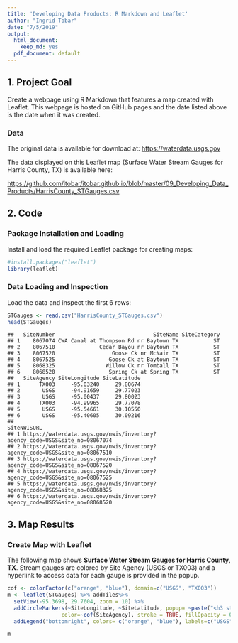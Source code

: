 ```yaml
---
title: 'Developing Data Products: R Markdown and Leaflet'
author: "Ingrid Tobar"
date: "7/5/2019"
output:
  html_document:
    keep_md: yes
  pdf_document: default
---
```




## 1. Project Goal

Create a webpage using R Markdown that features a map created with Leaflet.
This webpage is hosted on GitHub pages and the date listed above is the date when it was created.


### Data

The original data is available for download at: https://waterdata.usgs.gov

The data displayed on this Leaflet map (Surface Water Stream Gauges for Harris County, TX) is available here:

https://github.com/itobar/itobar.github.io/blob/master/09_Developing_Data_Products/HarrisCounty_STGauges.csv


## 2. Code

### Package Installation and Loading

Install and load the required Leaflet package for creating maps:


```r
#install.packages("leaflet")
library(leaflet)
```

### Data Loading and Inspection

Load the data and inspect the first 6 rows:


```r
STGauges <- read.csv("HarrisCounty_STGauges.csv")
head(STGauges)
```

```
##   SiteNumber                               SiteName SiteCategory
## 1    8067074 CWA Canal at Thompson Rd nr Baytown TX           ST
## 2    8067510              Cedar Bayou nr Baytown TX           ST
## 3    8067520                  Goose Ck nr McNair TX           ST
## 4    8067525                 Goose Ck at Baytown TX           ST
## 5    8068325                Willow Ck nr Tomball TX           ST
## 6    8068520                 Spring Ck at Spring TX           ST
##   SiteAgency SiteLongitude SiteLatitude
## 1      TX003     -95.03240     29.80674
## 2       USGS     -94.91659     29.77023
## 3       USGS     -95.00437     29.80023
## 4      TX003     -94.99965     29.77078
## 5       USGS     -95.54661     30.10550
## 6       USGS     -95.40605     30.09216
##                                                                   SiteNWISURL
## 1 https://waterdata.usgs.gov/nwis/inventory?agency_code=USGS&site_no=08067074
## 2 https://waterdata.usgs.gov/nwis/inventory?agency_code=USGS&site_no=08067510
## 3 https://waterdata.usgs.gov/nwis/inventory?agency_code=USGS&site_no=08067520
## 4 https://waterdata.usgs.gov/nwis/inventory?agency_code=USGS&site_no=08067525
## 5 https://waterdata.usgs.gov/nwis/inventory?agency_code=USGS&site_no=08068325
## 6 https://waterdata.usgs.gov/nwis/inventory?agency_code=USGS&site_no=08068520
```

## 3. Map Results

### Create Map with Leaflet

The following map shows **Surface Water Stream Gauges for Harris County, TX**.
Stream gauges are colored by Site Agency (USGS or TX003) and a hyperlink to access data for each gauge is provided in the popup.


```r
cof <- colorFactor(c("orange", "blue"), domain=c("USGS", "TX003"))
m <- leaflet(STGauges) %>% addTiles%>% 
  setView(-95.3698, 29.7604, zoom = 10) %>% 
  addCircleMarkers(~SiteLongitude, ~SiteLatitude, popup= ~paste("<h3 style='color: blue'>",SiteName,"</h3>","<b>Site Number:</b>",SiteNumber,"<br>","<b>Link:</b>", "<a href = ", SiteNWISURL, "> Access Data </a>", sep=" "), weight = 4, radius=4, 
                 color=~cof(SiteAgency), stroke = TRUE, fillOpacity = 0.8) %>%
  addLegend("bottomright", colors= c("orange", "blue"), labels=c("USGS", "TX003"), title="Site Agency")

m
```

<!--html_preserve--><div id="htmlwidget-59b7128a969c3f0720cd" style="width:672px;height:480px;" class="leaflet html-widget"></div>
<script type="application/json" data-for="htmlwidget-59b7128a969c3f0720cd">{"x":{"options":{"crs":{"crsClass":"L.CRS.EPSG3857","code":null,"proj4def":null,"projectedBounds":null,"options":{}}},"calls":[{"method":"addTiles","args":["//{s}.tile.openstreetmap.org/{z}/{x}/{y}.png",null,null,{"minZoom":0,"maxZoom":18,"tileSize":256,"subdomains":"abc","errorTileUrl":"","tms":false,"noWrap":false,"zoomOffset":0,"zoomReverse":false,"opacity":1,"zIndex":1,"detectRetina":false,"attribution":"&copy; <a href=\"http://openstreetmap.org\">OpenStreetMap<\/a> contributors, <a href=\"http://creativecommons.org/licenses/by-sa/2.0/\">CC-BY-SA<\/a>"}]},{"method":"addCircleMarkers","args":[[29.80674444,29.77022506,29.8002254,29.77078197,30.10549526,30.0921624,29.92105823,29.9502237,29.959112,29.95661198,30.01605437,29.97355566,30.00660994,30.0357753,30.03049736,30.02716385,30.09216088,30.05558889,29.99466384,29.7338393,29.87633426,29.84494649,29.76938056,29.8051111,29.80106159,29.8307828,29.86717035,29.8357824,29.79050608,29.7618958,29.76217336,29.7468959,29.78333333,29.77888889,29.76022829,29.87078073,29.8568924,29.8513369,29.83161549,29.82800424,29.77522777,29.79277778,29.79272709,29.76661676,29.7652279,29.76606119,29.75995017,29.75606136,29.75439464,29.74939477,29.71745318,29.7091197,29.66551017,29.65662136,29.6727317,29.6505099,29.69717469,29.70995178,29.71416667,29.71217376,29.62606635,29.61884399,29.64523134,29.67439687,29.64245279,29.6502306,29.65661915,29.67661875,29.6832853,29.7032849,29.69467363,29.71078426,29.8002267,29.8063376,29.80883745,29.79328217,29.94911178,29.95688886,29.9182784,29.93055556,29.93386089,29.90216837,29.86189143,29.85661368,29.8546693,29.85328043,29.8371695,29.72550596,29.71078377,29.77272687,29.5968991,29.5968991,29.60273214,29.55975,29.56419444,29.56120833,29.55777778,29.5602323,29.54217714,29.65570833,29.6539722,29.651,29.6506111,29.6341185,29.5835637,29.56277778,29.5793,29.5867,29.58847778,29.5963411,29.6038,29.61272979,29.64994444,29.75944444,29.77027778,29.77655556,29.7925,29.8136111,29.87694444,29.9086111,29.9411111,30.02194444,30.08666667],[-95.0323972,-94.9165921,-95.0043725,-94.9996503,-95.5466084,-95.4060488,-95.840229,-95.8082835,-95.7177249,-95.6782792,-95.6974463,-95.5985545,-95.511885,-95.428827,-95.3299353,-95.2579888,-95.0843743,-95.0997722,-95.1335413,-95.216323,-95.0938189,-95.1057638,-95.6431667,-95.7096111,-95.692447,-95.6868912,-95.646612,-95.6257783,-95.6241119,-95.6057782,-95.5577213,-95.5235538,-95.4738889,-95.4730556,-95.4085505,-95.4804961,-95.5154972,-95.4879965,-95.5285533,-95.469385,-95.3971612,-95.3680556,-95.3685491,-95.358549,-95.3591046,-95.35216,-95.3291038,-95.3199369,-95.2977141,-95.2910473,-95.6607799,-95.583,-95.5952228,-95.5621664,-95.5282765,-95.4866088,-95.412162,-95.3566048,-95.3388889,-95.3227149,-95.4991093,-95.4460522,-95.3371599,-95.2893807,-95.2229899,-95.2468794,-95.2291011,-95.2438238,-95.2532685,-95.2835471,-95.216323,-95.2024337,-95.3341036,-95.3307701,-95.3132696,-95.2679907,-95.5196633,-95.4179936,-95.3068796,-95.2875,-95.2339608,-95.4227164,-95.3349365,-95.305769,-95.3113247,-95.3004911,-95.2332671,-95.1665994,-95.1149313,-95.1560434,-95.2974366,-95.2974366,-95.2782693,-95.2362639,-95.2179444,-95.2174306,-95.215875,-95.199378,-95.196878,-95.1342778,-95.1332361,-95.1297222,-95.1292639,-95.1143756,-95.1035418,-95.0719444,-95.0693,-95.0789,-95.0830472,-95.0910415,-95.0935,-95.0963195,-95.1292778,-95.4341667,-95.6208333,-95.1873056,-95.0613889,-95.6277778,-95.4933333,-95.57,-95.4622222,-95.4772222,-95.7627778],4,null,null,{"interactive":true,"className":"","stroke":true,"color":["#FFA500","#0000FF","#0000FF","#FFA500","#0000FF","#0000FF","#0000FF","#0000FF","#0000FF","#FFA500","#0000FF","#0000FF","#0000FF","#FFA500","#0000FF","#0000FF","#0000FF","#0000FF","#0000FF","#FFA500","#0000FF","#0000FF","#0000FF","#FFA500","#0000FF","#0000FF","#0000FF","#0000FF","#0000FF","#FFA500","#0000FF","#0000FF","#0000FF","#FFA500","#0000FF","#0000FF","#0000FF","#0000FF","#0000FF","#FFA500","#0000FF","#0000FF","#0000FF","#FFA500","#0000FF","#0000FF","#0000FF","#0000FF","#0000FF","#FFA500","#0000FF","#0000FF","#0000FF","#FFA500","#0000FF","#0000FF","#0000FF","#0000FF","#0000FF","#FFA500","#0000FF","#0000FF","#0000FF","#FFA500","#0000FF","#0000FF","#0000FF","#0000FF","#0000FF","#FFA500","#0000FF","#0000FF","#0000FF","#FFA500","#0000FF","#0000FF","#0000FF","#0000FF","#0000FF","#FFA500","#0000FF","#0000FF","#0000FF","#FFA500","#0000FF","#0000FF","#0000FF","#0000FF","#0000FF","#FFA500","#0000FF","#FFA500","#0000FF","#FFA500","#0000FF","#0000FF","#0000FF","#0000FF","#0000FF","#FFA500","#0000FF","#0000FF","#0000FF","#FFA500","#0000FF","#0000FF","#0000FF","#0000FF","#0000FF","#FFA500","#0000FF","#0000FF","#0000FF","#FFA500","#0000FF","#0000FF","#0000FF","#0000FF","#0000FF","#FFA500","#0000FF","#0000FF","#0000FF"],"weight":4,"opacity":0.5,"fill":true,"fillColor":["#FFA500","#0000FF","#0000FF","#FFA500","#0000FF","#0000FF","#0000FF","#0000FF","#0000FF","#FFA500","#0000FF","#0000FF","#0000FF","#FFA500","#0000FF","#0000FF","#0000FF","#0000FF","#0000FF","#FFA500","#0000FF","#0000FF","#0000FF","#FFA500","#0000FF","#0000FF","#0000FF","#0000FF","#0000FF","#FFA500","#0000FF","#0000FF","#0000FF","#FFA500","#0000FF","#0000FF","#0000FF","#0000FF","#0000FF","#FFA500","#0000FF","#0000FF","#0000FF","#FFA500","#0000FF","#0000FF","#0000FF","#0000FF","#0000FF","#FFA500","#0000FF","#0000FF","#0000FF","#FFA500","#0000FF","#0000FF","#0000FF","#0000FF","#0000FF","#FFA500","#0000FF","#0000FF","#0000FF","#FFA500","#0000FF","#0000FF","#0000FF","#0000FF","#0000FF","#FFA500","#0000FF","#0000FF","#0000FF","#FFA500","#0000FF","#0000FF","#0000FF","#0000FF","#0000FF","#FFA500","#0000FF","#0000FF","#0000FF","#FFA500","#0000FF","#0000FF","#0000FF","#0000FF","#0000FF","#FFA500","#0000FF","#FFA500","#0000FF","#FFA500","#0000FF","#0000FF","#0000FF","#0000FF","#0000FF","#FFA500","#0000FF","#0000FF","#0000FF","#FFA500","#0000FF","#0000FF","#0000FF","#0000FF","#0000FF","#FFA500","#0000FF","#0000FF","#0000FF","#FFA500","#0000FF","#0000FF","#0000FF","#0000FF","#0000FF","#FFA500","#0000FF","#0000FF","#0000FF"],"fillOpacity":0.8},null,null,["<h3 style='color: blue'> CWA Canal at Thompson Rd nr Baytown TX <\/h3> <b>Site Number:<\/b> 8067074 <br> <b>Link:<\/b> <a href =  https://waterdata.usgs.gov/nwis/inventory?agency_code=USGS&site_no=08067074 > Access Data <\/a>","<h3 style='color: blue'> Cedar Bayou nr Baytown TX <\/h3> <b>Site Number:<\/b> 8067510 <br> <b>Link:<\/b> <a href =  https://waterdata.usgs.gov/nwis/inventory?agency_code=USGS&site_no=08067510 > Access Data <\/a>","<h3 style='color: blue'> Goose Ck nr McNair TX <\/h3> <b>Site Number:<\/b> 8067520 <br> <b>Link:<\/b> <a href =  https://waterdata.usgs.gov/nwis/inventory?agency_code=USGS&site_no=08067520 > Access Data <\/a>","<h3 style='color: blue'> Goose Ck at Baytown TX <\/h3> <b>Site Number:<\/b> 8067525 <br> <b>Link:<\/b> <a href =  https://waterdata.usgs.gov/nwis/inventory?agency_code=USGS&site_no=08067525 > Access Data <\/a>","<h3 style='color: blue'> Willow Ck nr Tomball TX <\/h3> <b>Site Number:<\/b> 8068325 <br> <b>Link:<\/b> <a href =  https://waterdata.usgs.gov/nwis/inventory?agency_code=USGS&site_no=08068325 > Access Data <\/a>","<h3 style='color: blue'> Spring Ck at Spring TX <\/h3> <b>Site Number:<\/b> 8068520 <br> <b>Link:<\/b> <a href =  https://waterdata.usgs.gov/nwis/inventory?agency_code=USGS&site_no=08068520 > Access Data <\/a>","<h3 style='color: blue'> Cypress Ck at Sharp Rd nr Hockley TX <\/h3> <b>Site Number:<\/b> 8068700 <br> <b>Link:<\/b> <a href =  https://waterdata.usgs.gov/nwis/inventory?agency_code=USGS&site_no=08068700 > Access Data <\/a>","<h3 style='color: blue'> Cypress Ck at Katy-Hockley Rd nr Hockley TX <\/h3> <b>Site Number:<\/b> 8068720 <br> <b>Link:<\/b> <a href =  https://waterdata.usgs.gov/nwis/inventory?agency_code=USGS&site_no=08068720 > Access Data <\/a>","<h3 style='color: blue'> Cypress Ck at House-Hahl Rd nr Cypress TX <\/h3> <b>Site Number:<\/b> 8068740 <br> <b>Link:<\/b> <a href =  https://waterdata.usgs.gov/nwis/inventory?agency_code=USGS&site_no=08068740 > Access Data <\/a>","<h3 style='color: blue'> Cypress Ck nr Cypress TX <\/h3> <b>Site Number:<\/b> 8068750 <br> <b>Link:<\/b> <a href =  https://waterdata.usgs.gov/nwis/inventory?agency_code=USGS&site_no=08068750 > Access Data <\/a>","<h3 style='color: blue'> Little Cypress Ck nr Cypress TX <\/h3> <b>Site Number:<\/b> 8068780 <br> <b>Link:<\/b> <a href =  https://waterdata.usgs.gov/nwis/inventory?agency_code=USGS&site_no=08068780 > Access Data <\/a>","<h3 style='color: blue'> Cypress Ck at Grant Rd nr Cypress TX <\/h3> <b>Site Number:<\/b> 8068800 <br> <b>Link:<\/b> <a href =  https://waterdata.usgs.gov/nwis/inventory?agency_code=USGS&site_no=08068800 > Access Data <\/a>","<h3 style='color: blue'> Cypress Ck at Stuebner-Airline Rd nr Westfield TX <\/h3> <b>Site Number:<\/b> 8068900 <br> <b>Link:<\/b> <a href =  https://waterdata.usgs.gov/nwis/inventory?agency_code=USGS&site_no=08068900 > Access Data <\/a>","<h3 style='color: blue'> Cypress Ck nr Westfield TX <\/h3> <b>Site Number:<\/b> 8069000 <br> <b>Link:<\/b> <a href =  https://waterdata.usgs.gov/nwis/inventory?agency_code=USGS&site_no=08069000 > Access Data <\/a>","<h3 style='color: blue'> Cypress Ck nr Humble TX <\/h3> <b>Site Number:<\/b> 8069200 <br> <b>Link:<\/b> <a href =  https://waterdata.usgs.gov/nwis/inventory?agency_code=USGS&site_no=08069200 > Access Data <\/a>","<h3 style='color: blue'> W Fk San Jacinto Rv nr Humble TX <\/h3> <b>Site Number:<\/b> 8069500 <br> <b>Link:<\/b> <a href =  https://waterdata.usgs.gov/nwis/inventory?agency_code=USGS&site_no=08069500 > Access Data <\/a>","<h3 style='color: blue'> Luce Bayou nr Huffman TX <\/h3> <b>Site Number:<\/b> 8071300 <br> <b>Link:<\/b> <a href =  https://waterdata.usgs.gov/nwis/inventory?agency_code=USGS&site_no=08071300 > Access Data <\/a>","<h3 style='color: blue'> Luce Bayou at Huffman Cleveland Rd nr Huffman TX <\/h3> <b>Site Number:<\/b> 8071330 <br> <b>Link:<\/b> <a href =  https://waterdata.usgs.gov/nwis/inventory?agency_code=USGS&site_no=08071330 > Access Data <\/a>","<h3 style='color: blue'> San Jacinto Rv nr Huffman TX <\/h3> <b>Site Number:<\/b> 8071500 <br> <b>Link:<\/b> <a href =  https://waterdata.usgs.gov/nwis/inventory?agency_code=USGS&site_no=08071500 > Access Data <\/a>","<h3 style='color: blue'> Lk Houston Plant Intake at Galena Park TX <\/h3> <b>Site Number:<\/b> 8072020 <br> <b>Link:<\/b> <a href =  https://waterdata.usgs.gov/nwis/inventory?agency_code=USGS&site_no=08072020 > Access Data <\/a>","<h3 style='color: blue'> San Jacinto Rv nr Sheldon TX <\/h3> <b>Site Number:<\/b> 8072050 <br> <b>Link:<\/b> <a href =  https://waterdata.usgs.gov/nwis/inventory?agency_code=USGS&site_no=08072050 > Access Data <\/a>","<h3 style='color: blue'> San Jacinto Rv at Banana Bend TX <\/h3> <b>Site Number:<\/b> 8072100 <br> <b>Link:<\/b> <a href =  https://waterdata.usgs.gov/nwis/inventory?agency_code=USGS&site_no=08072100 > Access Data <\/a>","<h3 style='color: blue'> Buffalo Bayou at State Hwy 6 nr Addicks TX <\/h3> <b>Site Number:<\/b> 8072600 <br> <b>Link:<\/b> <a href =  https://waterdata.usgs.gov/nwis/inventory?agency_code=USGS&site_no=08072600 > Access Data <\/a>","<h3 style='color: blue'> S Mayde Ck at Heathergold Dr nr Addicks TX <\/h3> <b>Site Number:<\/b> 8072680 <br> <b>Link:<\/b> <a href =  https://waterdata.usgs.gov/nwis/inventory?agency_code=USGS&site_no=08072680 > Access Data <\/a>","<h3 style='color: blue'> S Mayde Ck nr Addicks TX <\/h3> <b>Site Number:<\/b> 8072700 <br> <b>Link:<\/b> <a href =  https://waterdata.usgs.gov/nwis/inventory?agency_code=USGS&site_no=08072700 > Access Data <\/a>","<h3 style='color: blue'> Bear Ck nr Barker TX <\/h3> <b>Site Number:<\/b> 8072730 <br> <b>Link:<\/b> <a href =  https://waterdata.usgs.gov/nwis/inventory?agency_code=USGS&site_no=08072730 > Access Data <\/a>","<h3 style='color: blue'> Langham Ck at W Little York Rd nr Addicks TX <\/h3> <b>Site Number:<\/b> 8072760 <br> <b>Link:<\/b> <a href =  https://waterdata.usgs.gov/nwis/inventory?agency_code=USGS&site_no=08072760 > Access Data <\/a>","<h3 style='color: blue'> Langham Ck nr Addicks TX <\/h3> <b>Site Number:<\/b> 8072800 <br> <b>Link:<\/b> <a href =  https://waterdata.usgs.gov/nwis/inventory?agency_code=USGS&site_no=08072800 > Access Data <\/a>","<h3 style='color: blue'> Langham Ck at Addicks Res Outflow nr Addicks TX <\/h3> <b>Site Number:<\/b> 8073100 <br> <b>Link:<\/b> <a href =  https://waterdata.usgs.gov/nwis/inventory?agency_code=USGS&site_no=08073100 > Access Data <\/a>","<h3 style='color: blue'> Buffalo Bayou nr Addicks TX <\/h3> <b>Site Number:<\/b> 8073500 <br> <b>Link:<\/b> <a href =  https://waterdata.usgs.gov/nwis/inventory?agency_code=USGS&site_no=08073500 > Access Data <\/a>","<h3 style='color: blue'> Buffalo Bayou at W Belt Dr Houston TX <\/h3> <b>Site Number:<\/b> 8073600 <br> <b>Link:<\/b> <a href =  https://waterdata.usgs.gov/nwis/inventory?agency_code=USGS&site_no=08073600 > Access Data <\/a>","<h3 style='color: blue'> Buffalo Bayou at Piney Point TX <\/h3> <b>Site Number:<\/b> 8073700 <br> <b>Link:<\/b> <a href =  https://waterdata.usgs.gov/nwis/inventory?agency_code=USGS&site_no=08073700 > Access Data <\/a>","<h3 style='color: blue'> Neimans Bayou at IH 10 Houston TX <\/h3> <b>Site Number:<\/b> 8073898 <br> <b>Link:<\/b> <a href =  https://waterdata.usgs.gov/nwis/inventory?agency_code=USGS&site_no=08073898 > Access Data <\/a>","<h3 style='color: blue'> Neimans Bayou at Memorial Dr Houston TX <\/h3> <b>Site Number:<\/b> 8073900 <br> <b>Link:<\/b> <a href =  https://waterdata.usgs.gov/nwis/inventory?agency_code=USGS&site_no=08073900 > Access Data <\/a>","<h3 style='color: blue'> Buffalo Bayou at Houston TX <\/h3> <b>Site Number:<\/b> 8074000 <br> <b>Link:<\/b> <a href =  https://waterdata.usgs.gov/nwis/inventory?agency_code=USGS&site_no=08074000 > Access Data <\/a>","<h3 style='color: blue'> Whiteoak Bayou at Alabonson Rd Houston TX <\/h3> <b>Site Number:<\/b> 8074020 <br> <b>Link:<\/b> <a href =  https://waterdata.usgs.gov/nwis/inventory?agency_code=USGS&site_no=08074020 > Access Data <\/a>","<h3 style='color: blue'> Cole Ck at Guhn Rd Houston TX <\/h3> <b>Site Number:<\/b> 8074100 <br> <b>Link:<\/b> <a href =  https://waterdata.usgs.gov/nwis/inventory?agency_code=USGS&site_no=08074100 > Access Data <\/a>","<h3 style='color: blue'> Cole Ck at Deihl Rd Houston TX <\/h3> <b>Site Number:<\/b> 8074150 <br> <b>Link:<\/b> <a href =  https://waterdata.usgs.gov/nwis/inventory?agency_code=USGS&site_no=08074150 > Access Data <\/a>","<h3 style='color: blue'> Brickhouse Gully at Clarblak Houston TX <\/h3> <b>Site Number:<\/b> 8074200 <br> <b>Link:<\/b> <a href =  https://waterdata.usgs.gov/nwis/inventory?agency_code=USGS&site_no=08074200 > Access Data <\/a>","<h3 style='color: blue'> Brickhouse Gully at Costa Rica St Houston TX <\/h3> <b>Site Number:<\/b> 8074250 <br> <b>Link:<\/b> <a href =  https://waterdata.usgs.gov/nwis/inventory?agency_code=USGS&site_no=08074250 > Access Data <\/a>","<h3 style='color: blue'> Whiteoak Bayou at Houston TX <\/h3> <b>Site Number:<\/b> 8074500 <br> <b>Link:<\/b> <a href =  https://waterdata.usgs.gov/nwis/inventory?agency_code=USGS&site_no=08074500 > Access Data <\/a>","<h3 style='color: blue'> Little Whiteoak Bayou at Trimble St Houston TX <\/h3> <b>Site Number:<\/b> 8074540 <br> <b>Link:<\/b> <a href =  https://waterdata.usgs.gov/nwis/inventory?agency_code=USGS&site_no=08074540 > Access Data <\/a>","<h3 style='color: blue'> Little Whiteoak Bayou at Houston TX <\/h3> <b>Site Number:<\/b> 8074550 <br> <b>Link:<\/b> <a href =  https://waterdata.usgs.gov/nwis/inventory?agency_code=USGS&site_no=08074550 > Access Data <\/a>","<h3 style='color: blue'> Whiteoak Bayou at Main St Houston TX <\/h3> <b>Site Number:<\/b> 8074598 <br> <b>Link:<\/b> <a href =  https://waterdata.usgs.gov/nwis/inventory?agency_code=USGS&site_no=08074598 > Access Data <\/a>","<h3 style='color: blue'> Buffalo Bayou at Main St Houston TX <\/h3> <b>Site Number:<\/b> 8074600 <br> <b>Link:<\/b> <a href =  https://waterdata.usgs.gov/nwis/inventory?agency_code=USGS&site_no=08074600 > Access Data <\/a>","<h3 style='color: blue'> Buffalo Bayou at McKee St Houston TX <\/h3> <b>Site Number:<\/b> 8074610 <br> <b>Link:<\/b> <a href =  https://waterdata.usgs.gov/nwis/inventory?agency_code=USGS&site_no=08074610 > Access Data <\/a>","<h3 style='color: blue'> Buffalo Bayou at Hirsch St Houston TX <\/h3> <b>Site Number:<\/b> 8074620 <br> <b>Link:<\/b> <a href =  https://waterdata.usgs.gov/nwis/inventory?agency_code=USGS&site_no=08074620 > Access Data <\/a>","<h3 style='color: blue'> Buffalo Bayou at Lockwood Dr Houston TX <\/h3> <b>Site Number:<\/b> 8074630 <br> <b>Link:<\/b> <a href =  https://waterdata.usgs.gov/nwis/inventory?agency_code=USGS&site_no=08074630 > Access Data <\/a>","<h3 style='color: blue'> Buffalo Bayou at 69th St Houston TX <\/h3> <b>Site Number:<\/b> 8074700 <br> <b>Link:<\/b> <a href =  https://waterdata.usgs.gov/nwis/inventory?agency_code=USGS&site_no=08074700 > Access Data <\/a>","<h3 style='color: blue'> Buffalo Bayou at Turning Basin Houston TX <\/h3> <b>Site Number:<\/b> 8074710 <br> <b>Link:<\/b> <a href =  https://waterdata.usgs.gov/nwis/inventory?agency_code=USGS&site_no=08074710 > Access Data <\/a>","<h3 style='color: blue'> Brays Bayou at Addicks-Clodine Rd Houston TX <\/h3> <b>Site Number:<\/b> 8074750 <br> <b>Link:<\/b> <a href =  https://waterdata.usgs.gov/nwis/inventory?agency_code=USGS&site_no=08074750 > Access Data <\/a>","<h3 style='color: blue'> Brays Bayou at Alief TX <\/h3> <b>Site Number:<\/b> 8074760 <br> <b>Link:<\/b> <a href =  https://waterdata.usgs.gov/nwis/inventory?agency_code=USGS&site_no=08074760 > Access Data <\/a>","<h3 style='color: blue'> Keegans Bayou at Keegan Rd nr Houston TX <\/h3> <b>Site Number:<\/b> 8074780 <br> <b>Link:<\/b> <a href =  https://waterdata.usgs.gov/nwis/inventory?agency_code=USGS&site_no=08074780 > Access Data <\/a>","<h3 style='color: blue'> Keegans Bayou at Roark Rd nr Houston TX <\/h3> <b>Site Number:<\/b> 8074800 <br> <b>Link:<\/b> <a href =  https://waterdata.usgs.gov/nwis/inventory?agency_code=USGS&site_no=08074800 > Access Data <\/a>","<h3 style='color: blue'> Brays Bayou at Gessner Dr Houston TX <\/h3> <b>Site Number:<\/b> 8074810 <br> <b>Link:<\/b> <a href =  https://waterdata.usgs.gov/nwis/inventory?agency_code=USGS&site_no=08074810 > Access Data <\/a>","<h3 style='color: blue'> Willow Waterhole Br at Landsdowne Houston TX <\/h3> <b>Site Number:<\/b> 8074900 <br> <b>Link:<\/b> <a href =  https://waterdata.usgs.gov/nwis/inventory?agency_code=USGS&site_no=08074900 > Access Data <\/a>","<h3 style='color: blue'> Brays Bayou at Houston TX <\/h3> <b>Site Number:<\/b> 8075000 <br> <b>Link:<\/b> <a href =  https://waterdata.usgs.gov/nwis/inventory?agency_code=USGS&site_no=08075000 > Access Data <\/a>","<h3 style='color: blue'> Brays Bayou at Scott St Houston TX <\/h3> <b>Site Number:<\/b> 8075100 <br> <b>Link:<\/b> <a href =  https://waterdata.usgs.gov/nwis/inventory?agency_code=USGS&site_no=08075100 > Access Data <\/a>","<h3 style='color: blue'> Brays Bayou at MLK Jr Blvd Houston TX <\/h3> <b>Site Number:<\/b> 8075110 <br> <b>Link:<\/b> <a href =  https://waterdata.usgs.gov/nwis/inventory?agency_code=USGS&site_no=08075110 > Access Data <\/a>","<h3 style='color: blue'> Brays Bayou at Lidstone Ave Houston TX <\/h3> <b>Site Number:<\/b> 8075120 <br> <b>Link:<\/b> <a href =  https://waterdata.usgs.gov/nwis/inventory?agency_code=USGS&site_no=08075120 > Access Data <\/a>","<h3 style='color: blue'> Sims Bayou at Carlsbad St Houston TX <\/h3> <b>Site Number:<\/b> 8075300 <br> <b>Link:<\/b> <a href =  https://waterdata.usgs.gov/nwis/inventory?agency_code=USGS&site_no=08075300 > Access Data <\/a>","<h3 style='color: blue'> Sims Bayou at Hiram Clarke St Houston TX <\/h3> <b>Site Number:<\/b> 8075400 <br> <b>Link:<\/b> <a href =  https://waterdata.usgs.gov/nwis/inventory?agency_code=USGS&site_no=08075400 > Access Data <\/a>","<h3 style='color: blue'> Sims Bayou at MLK Blvd Houston TX <\/h3> <b>Site Number:<\/b> 8075470 <br> <b>Link:<\/b> <a href =  https://waterdata.usgs.gov/nwis/inventory?agency_code=USGS&site_no=08075470 > Access Data <\/a>","<h3 style='color: blue'> Sims Bayou at Houston TX <\/h3> <b>Site Number:<\/b> 8075500 <br> <b>Link:<\/b> <a href =  https://waterdata.usgs.gov/nwis/inventory?agency_code=USGS&site_no=08075500 > Access Data <\/a>","<h3 style='color: blue'> Berry Bayou at Gilpin St Houston TX <\/h3> <b>Site Number:<\/b> 8075550 <br> <b>Link:<\/b> <a href =  https://waterdata.usgs.gov/nwis/inventory?agency_code=USGS&site_no=08075550 > Access Data <\/a>","<h3 style='color: blue'> Berry Bayou Trib at Globe St Houston TX <\/h3> <b>Site Number:<\/b> 8075600 <br> <b>Link:<\/b> <a href =  https://waterdata.usgs.gov/nwis/inventory?agency_code=USGS&site_no=08075600 > Access Data <\/a>","<h3 style='color: blue'> Berry Bayou at Nevada St Houston TX <\/h3> <b>Site Number:<\/b> 8075605 <br> <b>Link:<\/b> <a href =  https://waterdata.usgs.gov/nwis/inventory?agency_code=USGS&site_no=08075605 > Access Data <\/a>","<h3 style='color: blue'> Berry Bayou at Forest Oaks St Houston TX <\/h3> <b>Site Number:<\/b> 8075650 <br> <b>Link:<\/b> <a href =  https://waterdata.usgs.gov/nwis/inventory?agency_code=USGS&site_no=08075650 > Access Data <\/a>","<h3 style='color: blue'> Berry Ck at Galveston Rd Houston TX <\/h3> <b>Site Number:<\/b> 8075700 <br> <b>Link:<\/b> <a href =  https://waterdata.usgs.gov/nwis/inventory?agency_code=USGS&site_no=08075700 > Access Data <\/a>","<h3 style='color: blue'> Plum Ck at Houston TX <\/h3> <b>Site Number:<\/b> 8075720 <br> <b>Link:<\/b> <a href =  https://waterdata.usgs.gov/nwis/inventory?agency_code=USGS&site_no=08075720 > Access Data <\/a>","<h3 style='color: blue'> Vince Bayou at Pasadena TX <\/h3> <b>Site Number:<\/b> 8075730 <br> <b>Link:<\/b> <a href =  https://waterdata.usgs.gov/nwis/inventory?agency_code=USGS&site_no=08075730 > Access Data <\/a>","<h3 style='color: blue'> Little Vince at Pasadena TX <\/h3> <b>Site Number:<\/b> 8075740 <br> <b>Link:<\/b> <a href =  https://waterdata.usgs.gov/nwis/inventory?agency_code=USGS&site_no=08075740 > Access Data <\/a>","<h3 style='color: blue'> Hunting Bayou Trib at Cavalcade St Houston TX <\/h3> <b>Site Number:<\/b> 8075750 <br> <b>Link:<\/b> <a href =  https://waterdata.usgs.gov/nwis/inventory?agency_code=USGS&site_no=08075750 > Access Data <\/a>","<h3 style='color: blue'> Hunting Bayou at Falls St Houston TX <\/h3> <b>Site Number:<\/b> 8075760 <br> <b>Link:<\/b> <a href =  https://waterdata.usgs.gov/nwis/inventory?agency_code=USGS&site_no=08075760 > Access Data <\/a>","<h3 style='color: blue'> Hunting Bayou at Hoffman St Houston TX <\/h3> <b>Site Number:<\/b> 8075763 <br> <b>Link:<\/b> <a href =  https://waterdata.usgs.gov/nwis/inventory?agency_code=USGS&site_no=08075763 > Access Data <\/a>","<h3 style='color: blue'> Hunting Bayou at IH 610 Houston TX <\/h3> <b>Site Number:<\/b> 8075770 <br> <b>Link:<\/b> <a href =  https://waterdata.usgs.gov/nwis/inventory?agency_code=USGS&site_no=08075770 > Access Data <\/a>","<h3 style='color: blue'> Greens Bayou at Cutten Rd nr Houston TX <\/h3> <b>Site Number:<\/b> 8075780 <br> <b>Link:<\/b> <a href =  https://waterdata.usgs.gov/nwis/inventory?agency_code=USGS&site_no=08075780 > Access Data <\/a>","<h3 style='color: blue'> Greens Bayou nr US Hwy 75 nr Houston TX <\/h3> <b>Site Number:<\/b> 8075900 <br> <b>Link:<\/b> <a href =  https://waterdata.usgs.gov/nwis/inventory?agency_code=USGS&site_no=08075900 > Access Data <\/a>","<h3 style='color: blue'> Greens Bayou nr Houston TX <\/h3> <b>Site Number:<\/b> 8076000 <br> <b>Link:<\/b> <a href =  https://waterdata.usgs.gov/nwis/inventory?agency_code=USGS&site_no=08076000 > Access Data <\/a>","<h3 style='color: blue'> Greens Bayou Trib at Smith Rd nr Houston TX <\/h3> <b>Site Number:<\/b> 8076005 <br> <b>Link:<\/b> <a href =  https://waterdata.usgs.gov/nwis/inventory?agency_code=USGS&site_no=08076005 > Access Data <\/a>","<h3 style='color: blue'> Garners Bayou nr Humble TX <\/h3> <b>Site Number:<\/b> 8076180 <br> <b>Link:<\/b> <a href =  https://waterdata.usgs.gov/nwis/inventory?agency_code=USGS&site_no=08076180 > Access Data <\/a>","<h3 style='color: blue'> Halls Bayou at Deertrail St Houston TX <\/h3> <b>Site Number:<\/b> 8076200 <br> <b>Link:<\/b> <a href =  https://waterdata.usgs.gov/nwis/inventory?agency_code=USGS&site_no=08076200 > Access Data <\/a>","<h3 style='color: blue'> Halls Bayou at Houston TX <\/h3> <b>Site Number:<\/b> 8076500 <br> <b>Link:<\/b> <a href =  https://waterdata.usgs.gov/nwis/inventory?agency_code=USGS&site_no=08076500 > Access Data <\/a>","<h3 style='color: blue'> Halls Bayou at Parker Rd Houston TX <\/h3> <b>Site Number:<\/b> 8076530 <br> <b>Link:<\/b> <a href =  https://waterdata.usgs.gov/nwis/inventory?agency_code=USGS&site_no=08076530 > Access Data <\/a>","<h3 style='color: blue'> Allwood St Trib Halls Bayou Houston TX <\/h3> <b>Site Number:<\/b> 8076535 <br> <b>Link:<\/b> <a href =  https://waterdata.usgs.gov/nwis/inventory?agency_code=USGS&site_no=08076535 > Access Data <\/a>","<h3 style='color: blue'> Halls Bayou at Homestead Blvd Houston TX <\/h3> <b>Site Number:<\/b> 8076540 <br> <b>Link:<\/b> <a href =  https://waterdata.usgs.gov/nwis/inventory?agency_code=USGS&site_no=08076540 > Access Data <\/a>","<h3 style='color: blue'> Greens Bayou at Ley Rd Houston TX <\/h3> <b>Site Number:<\/b> 8076700 <br> <b>Link:<\/b> <a href =  https://waterdata.usgs.gov/nwis/inventory?agency_code=USGS&site_no=08076700 > Access Data <\/a>","<h3 style='color: blue'> Buffalo Bayou Trib at Pasadena TX <\/h3> <b>Site Number:<\/b> 8076800 <br> <b>Link:<\/b> <a href =  https://waterdata.usgs.gov/nwis/inventory?agency_code=USGS&site_no=08076800 > Access Data <\/a>","<h3 style='color: blue'> Patrick Bayou at Deer Pk TX <\/h3> <b>Site Number:<\/b> 8076850 <br> <b>Link:<\/b> <a href =  https://waterdata.usgs.gov/nwis/inventory?agency_code=USGS&site_no=08076850 > Access Data <\/a>","<h3 style='color: blue'> Carpenters Bayou nr Channelview TX <\/h3> <b>Site Number:<\/b> 8076900 <br> <b>Link:<\/b> <a href =  https://waterdata.usgs.gov/nwis/inventory?agency_code=USGS&site_no=08076900 > Access Data <\/a>","<h3 style='color: blue'> Clear Ck at Mykawa St nr Pearland TX <\/h3> <b>Site Number:<\/b> 8076997 <br> <b>Link:<\/b> <a href =  https://waterdata.usgs.gov/nwis/inventory?agency_code=USGS&site_no=08076997 > Access Data <\/a>","<h3 style='color: blue'> TCEQQW Clear Ck at Mykawa St nr Pearland TX <\/h3> <b>Site Number:<\/b> 8076997 <br> <b>Link:<\/b> <a href =  https://waterdata.usgs.gov/nwis/inventory?agency_code=USGS&site_no=08076997 > Access Data <\/a>","<h3 style='color: blue'> Clear Ck Trib at Hall Rd Houston TX <\/h3> <b>Site Number:<\/b> 8077100 <br> <b>Link:<\/b> <a href =  https://waterdata.usgs.gov/nwis/inventory?agency_code=USGS&site_no=08077100 > Access Data <\/a>","<h3 style='color: blue'> Clear Ck at Scarsdale Blvd nr Friendswood TX <\/h3> <b>Site Number:<\/b> 8077250 <br> <b>Link:<\/b> <a href =  https://waterdata.usgs.gov/nwis/inventory?agency_code=USGS&site_no=08077250 > Access Data <\/a>","<h3 style='color: blue'> Clear Ck BMP Inflow nr Friendswood TX <\/h3> <b>Site Number:<\/b> 8077300 <br> <b>Link:<\/b> <a href =  https://waterdata.usgs.gov/nwis/inventory?agency_code=USGS&site_no=08077300 > Access Data <\/a>","<h3 style='color: blue'> Clear Ck BMP Outflow nr Friendswood TX <\/h3> <b>Site Number:<\/b> 8077310 <br> <b>Link:<\/b> <a href =  https://waterdata.usgs.gov/nwis/inventory?agency_code=USGS&site_no=08077310 > Access Data <\/a>","<h3 style='color: blue'> Clear Ck at Dixie Farm Rd nr Friendswood TX <\/h3> <b>Site Number:<\/b> 8077320 <br> <b>Link:<\/b> <a href =  https://waterdata.usgs.gov/nwis/inventory?agency_code=USGS&site_no=08077320 > Access Data <\/a>","<h3 style='color: blue'> Clear Ck abv Turkey Ck nr Friendswood TX <\/h3> <b>Site Number:<\/b> 8077510 <br> <b>Link:<\/b> <a href =  https://waterdata.usgs.gov/nwis/inventory?agency_code=USGS&site_no=08077510 > Access Data <\/a>","<h3 style='color: blue'> Clear Ck at Friendswood TX <\/h3> <b>Site Number:<\/b> 8077540 <br> <b>Link:<\/b> <a href =  https://waterdata.usgs.gov/nwis/inventory?agency_code=USGS&site_no=08077540 > Access Data <\/a>","<h3 style='color: blue'> Armand Bayou at Line Dr nr Pasadena TX <\/h3> <b>Site Number:<\/b> 8077612 <br> <b>Link:<\/b> <a href =  https://waterdata.usgs.gov/nwis/inventory?agency_code=USGS&site_no=08077612 > Access Data <\/a>","<h3 style='color: blue'> Armand Bayou NE BMP Inflow Pasadena TX <\/h3> <b>Site Number:<\/b> 8077614 <br> <b>Link:<\/b> <a href =  https://waterdata.usgs.gov/nwis/inventory?agency_code=USGS&site_no=08077614 > Access Data <\/a>","<h3 style='color: blue'> Armand Bayou NE BMP Outflow Pasadena TX <\/h3> <b>Site Number:<\/b> 8077616 <br> <b>Link:<\/b> <a href =  https://waterdata.usgs.gov/nwis/inventory?agency_code=USGS&site_no=08077616 > Access Data <\/a>","<h3 style='color: blue'> Armand Bayou at Fairmont Pkwy nr Pasadena TX <\/h3> <b>Site Number:<\/b> 8077618 <br> <b>Link:<\/b> <a href =  https://waterdata.usgs.gov/nwis/inventory?agency_code=USGS&site_no=08077618 > Access Data <\/a>","<h3 style='color: blue'> Armand Bayou nr Genoa TX <\/h3> <b>Site Number:<\/b> 8077620 <br> <b>Link:<\/b> <a href =  https://waterdata.usgs.gov/nwis/inventory?agency_code=USGS&site_no=08077620 > Access Data <\/a>","<h3 style='color: blue'> Horsepen Bayou at Bay Area Blvd Houston TX <\/h3> <b>Site Number:<\/b> 8077630 <br> <b>Link:<\/b> <a href =  https://waterdata.usgs.gov/nwis/inventory?agency_code=USGS&site_no=08077630 > Access Data <\/a>","<h3 style='color: blue'> Armand Bayou at Nasa Pkwy nr Pasedena TX <\/h3> <b>Site Number:<\/b> 2.93346e+14 <br> <b>Link:<\/b> <a href =  https://waterdata.usgs.gov/nwis/inventory?agency_code=USGS&site_no=293346095041900 > Access Data <\/a>","<h3 style='color: blue'> Armand Bayou abv Mud Lk nr Pasedena TX <\/h3> <b>Site Number:<\/b> 2.93445e+14 <br> <b>Link:<\/b> <a href =  https://waterdata.usgs.gov/nwis/inventory?agency_code=USGS&site_no=293445095040900 > Access Data <\/a>","<h3 style='color: blue'> Armand Bayou blw confl Horsepen Bayou PasedenaTX <\/h3> <b>Site Number:<\/b> 2.93512e+14 <br> <b>Link:<\/b> <a href =  https://waterdata.usgs.gov/nwis/inventory?agency_code=USGS&site_no=293512095044400 > Access Data <\/a>","<h3 style='color: blue'> Armand Bayou abv confl Horsepen Bayou PasadenaTX <\/h3> <b>Site Number:<\/b> 2.93519e+14 <br> <b>Link:<\/b> <a href =  https://waterdata.usgs.gov/nwis/inventory?agency_code=USGS&site_no=293519095045900 > Access Data <\/a>","<h3 style='color: blue'> Armand Bayou at Bay Area Blvd Pasadena TX <\/h3> <b>Site Number:<\/b> 2.93546e+14 <br> <b>Link:<\/b> <a href =  https://waterdata.usgs.gov/nwis/inventory?agency_code=USGS&site_no=293546095052701 > Access Data <\/a>","<h3 style='color: blue'> Armand Bayou abv Big Island Slough nr Pasedena TX <\/h3> <b>Site Number:<\/b> 2.93614e+14 <br> <b>Link:<\/b> <a href =  https://waterdata.usgs.gov/nwis/inventory?agency_code=USGS&site_no=293614095053700 > Access Data <\/a>","<h3 style='color: blue'> Armand Bayou at Oil Field Rd Pasadena TX <\/h3> <b>Site Number:<\/b> 2.93645e+14 <br> <b>Link:<\/b> <a href =  https://waterdata.usgs.gov/nwis/inventory?agency_code=USGS&site_no=293645095054601 > Access Data <\/a>","<h3 style='color: blue'> Armand Bayou at Fairmont Pkwy Pasadena TX <\/h3> <b>Site Number:<\/b> 2.93847e+14 <br> <b>Link:<\/b> <a href =  https://waterdata.usgs.gov/nwis/inventory?agency_code=USGS&site_no=293847095074501 > Access Data <\/a>","<h3 style='color: blue'> Buffalo Bayou at Memorial Park at Houston TX <\/h3> <b>Site Number:<\/b> 2.94534e+14 <br> <b>Link:<\/b> <a href =  https://waterdata.usgs.gov/nwis/inventory?agency_code=USGS&site_no=294534095260300 > Access Data <\/a>","<h3 style='color: blue'> Buffalo Bayou at N Eldridge Pkwy at Houston TX <\/h3> <b>Site Number:<\/b> 2.94613e+14 <br> <b>Link:<\/b> <a href =  https://waterdata.usgs.gov/nwis/inventory?agency_code=USGS&site_no=294613095371500 > Access Data <\/a>","<h3 style='color: blue'> Goodyear Ck at Uvalde Rd nr Houston TX <\/h3> <b>Site Number:<\/b> 2.94636e+14 <br> <b>Link:<\/b> <a href =  https://waterdata.usgs.gov/nwis/inventory?agency_code=USGS&site_no=294636095111400 > Access Data <\/a>","<h3 style='color: blue'> San Jacinto Rv at IH10 nr Highlands TX <\/h3> <b>Site Number:<\/b> 2.94733e+14 <br> <b>Link:<\/b> <a href =  https://waterdata.usgs.gov/nwis/inventory?agency_code=USGS&site_no=294733095034100 > Access Data <\/a>","<h3 style='color: blue'> Langham Ck at Patterson Rd nr Houston TX <\/h3> <b>Site Number:<\/b> 2.94849e+14 <br> <b>Link:<\/b> <a href =  https://waterdata.usgs.gov/nwis/inventory?agency_code=USGS&site_no=294849095374000 > Access Data <\/a>","<h3 style='color: blue'> Whiteoak Bayou at N Houston Rosslyn Rd Houston T <\/h3> <b>Site Number:<\/b> 2.95237e+14 <br> <b>Link:<\/b> <a href =  https://waterdata.usgs.gov/nwis/inventory?agency_code=USGS&site_no=295237095293600 > Access Data <\/a>","<h3 style='color: blue'> Whiteoak Bayou at W Rd nr Houston TX <\/h3> <b>Site Number:<\/b> 2.95431e+14 <br> <b>Link:<\/b> <a href =  https://waterdata.usgs.gov/nwis/inventory?agency_code=USGS&site_no=295431095341200 > Access Data <\/a>","<h3 style='color: blue'> Greens Bayou at Veteran Memorial Dr. nr Houston T <\/h3> <b>Site Number:<\/b> 2.95628e+14 <br> <b>Link:<\/b> <a href =  https://waterdata.usgs.gov/nwis/inventory?agency_code=USGS&site_no=295628095274400 > Access Data <\/a>","<h3 style='color: blue'> Cypress Ck at Kuykendahl Rd nr Houston TX <\/h3> <b>Site Number:<\/b> 3.00119e+14 <br> <b>Link:<\/b> <a href =  https://waterdata.usgs.gov/nwis/inventory?agency_code=USGS&site_no=300119095283800 > Access Data <\/a>","<h3 style='color: blue'> Spring Ck at Robert Cemetery Rd nr Hockley TX <\/h3> <b>Site Number:<\/b> 3.00512e+14 <br> <b>Link:<\/b> <a href =  https://waterdata.usgs.gov/nwis/inventory?agency_code=USGS&site_no=300512095454600 > Access Data <\/a>"],null,null,{"interactive":false,"permanent":false,"direction":"auto","opacity":1,"offset":[0,0],"textsize":"10px","textOnly":false,"className":"","sticky":true},null]},{"method":"addLegend","args":[{"colors":["orange","blue"],"labels":["USGS","TX003"],"na_color":null,"na_label":"NA","opacity":0.5,"position":"bottomright","type":"unknown","title":"Site Agency","extra":null,"layerId":null,"className":"info legend","group":null}]}],"setView":[[29.7604,-95.3698],10,[]],"limits":{"lat":[29.54217714,30.10549526],"lng":[-95.840229,-94.9165921]}},"evals":[],"jsHooks":[]}</script><!--/html_preserve-->
